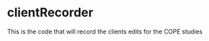 clientRecorder
==============

This is the code that will record the clients edits for the COPE studies
